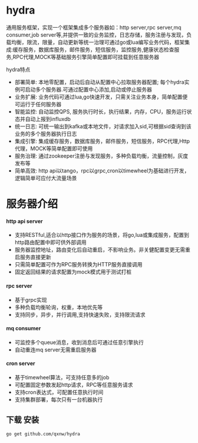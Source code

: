 # hydra 
通用服务框架，实现一个框架集成多个服务器如：http server,rpc server,mq consumer,job server等,并提供一致的业务监控，日志存储，服务注册与发现，负载均衡，限流，限量，自动更新等统一治理可通过go或lua编写业务代码，框架集成:缓存服务，数据库服务，邮件服务，短信服务，监控服务,健康状态检查服务,RPC代理,MOCK等基础服务引擎简单配置即可挂载到任意服务器

  hydra特点
* 部署简单: 本地零配置，启动后自动从配置中心拉取服务器配置; 每个hydra实例可启动多个服务器.可通过配置中心添加,启动或停止服务器
* 业务扩展: 业务代码可通过lua,go快速开发，只需关注业务本身，简单配置便可运行于任何服务器
* 智能监控: 自动监控QPS, 服务执行时长，执行结果，内存，CPU，服务运行状态并自动上报到influxdb
* 统一日志: 可统一输出到kafka或本地文件，对请求加入sid,可根据sid查询到该业务的多个服务器执行日志
* 集成引擎: 集成缓存服务，数据库服务，邮件服务，短信服务，RPC代理,Http代理，MOCK等简单配置即可使用
* 服务治理: 通过zookeeper注册与发现服务，多种负载均衡，流量控制，灰度发布等
* 简单高效: http api以tango，rpc以grpc,cron以timewheel为基础进行开发，逻辑简单可应付大流量场景

 # 服务器介绍
   
#### http api server
* 支持RESTful,适合以http接口作为服务的场景，将go,lua或集成服务，配置到http路由配置中即可供外部调用
* 服务器监控地址，路由变化后自动重启，不影响业务。非关健配置变更无需重启服务直接更新
* 只需简单配置可作为RPC服务转换为HTTP服务直接调用
* 固定返回结果的请求配置为mock模式用于测试打桩
 

 
#### rpc server 
* 基于grpc实现
* 多种负载均衡轮询，权重，本地优先等
* 支持同步，异步，并行调用,支持快速失败，支持限流请求
 


#### mq consumer
* 可监控多个queue消息，收到消息后可通过任意引擎执行
* 自动重连mq server无需重启服务器



#### cron server
* 基于timewheel算法，可支持任意多的job
* 可配置固定参数发起http请求，RPC等任意服务请求
* 支持cron表达式，可配置任意执行时间
* 支持集群部署，每次只有一台机器执行







## 下载 安装

    go get github.com/qxnw/hydra


